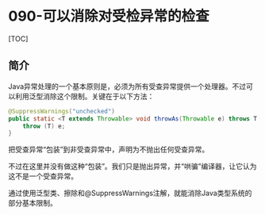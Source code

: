 # 090-可以消除对受检异常的检查

[TOC]

## 简介

Java异常处理的一个基本原则是，必须为所有受查异常提供一个处理器。不过可以利用泛型消除这个限制。关键在于以下方法：

```java 
@SuppressWarnings("unchecked")
public static <T extends Throwable> void throwAs(Throwable e) throws T {
    throw (T) e;
}
```

把受查异常“包装”到非受查异常中，声明为不抛出任何受查异常。

不过在这里并没有做这种“包装”。我们只是抛出异常，并“哄骗”编译器，让它认为这不是一个受查异常。

通过使用泛型类、擦除和@SuppressWarnings注解，就能消除Java类型系统的部分基本限制。

